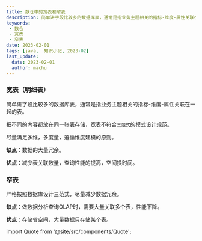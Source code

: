 ```yaml
---
title: 数仓中的宽表和窄表
description: 简单讲字段比较多的数据库表，通常是指业务主题相关的指标-维度-属性关联在一起的表。把不同的内容都放在同一张表存储，宽表不符合三范式的模式设计规范。
keywords:
 - 数仓
 - 宽表
 - 窄表
date: 2023-02-01
tags: [java,  知识小记, 2023-02]
last_update:
  date: 2023-02-01
  author: machu
---
```




### 宽表（明细表）

简单讲字段比较多的数据库表，通常是指业务主题相关的指标-维度-属性关联在一起的表。

把不同的内容都放在同一张表存储，宽表不符合`三范式`的模式设计规范。

尽量满足多维，多度量，遵循维度建模的原则。

**缺点**：数据的大量冗余。

**优点**：减少表关联数量，查询性能的提高，空间换时间。

### 窄表

严格按照数据库设计三范式，尽量减少数据冗余。

**缺点**：做数据分析查询OLAP时，需要大量关联多个表，性能下降。

**优点**：存储省空间，大量数据只存储某个表。



import Quote from '@site/src/components/Quote';

> <Quote></Quote>
